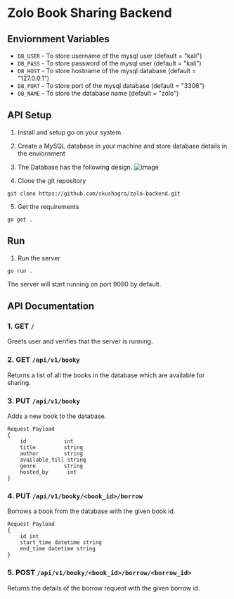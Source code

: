 # Zolo Book Sharing Backend

## Enviornment Variables

- `DB_USER` - To store username of the mysql user (default = "kali")
- `DB_PASS` - To store password of the mysql user (default = "kali")
- `DB_HOST` - To store hostname of the mysql database (default = "127.0.0.1")
- `DB_PORT` - To store port of the mysql database (default = "3306")
- `DB_NAME` - To store the database name (default = "zolo")


## API Setup
1. Install and setup go on your system.
2. Create a MySQL database in your machine and store database details in the enviornment
3. The Database has the following design. 
 ![image](https://github.com/skushagra/zolo-backend/assets/66439372/89d0bafa-7ba2-431b-a705-094609ffb76a)

4. Clone the git repository

```
git clone https://github.com/skushagra/zolo-backend.git
```
5. Get the requirements 
```
go get .
```

## Run
1. Run the server
```
go run .
```

The server will start running on port 9090 by default.

## API Documentation

### 1. GET `/`
Greets user and verifies that the server is running.

### 2. GET `/api/v1/booky`
Returns a list of all the books in the database which are available for sharing.

### 3. PUT `/api/v1/booky`
Adds a new book to the database.
```
Request Payload 
{
	id            int
	title         string
	author        string
	available_till string
	genre         string
	hosted_by      int
}
```

### 4. PUT `/api/v1/booky/<book_id>/borrow`
Borrows a book from the database with the given book id.
```
Request Payload 
{
    id int
    start_time datetime string 
    end_time datetime string
}
```

### 5. POST `/api/v1/booky/<book_id>/borrow/<borrow_id>`
Returns the details of the borrow request with the given borrow id.
